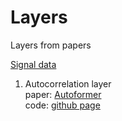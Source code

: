 # Layers
Layers from papers  

[Signal data](https://github.com/guillaume-chevalier/seq2seq-signal-prediction)

1. Autocorrelation layer  
paper: [Autoformer](https://arxiv.org/abs/2106.13008)  
code: [github page](https://github.com/thuml/Autoformer)